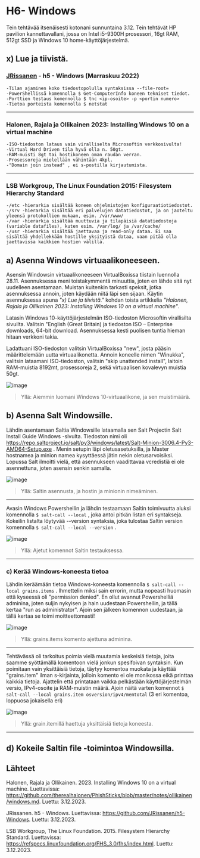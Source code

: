 # H6- Windows

Tein tehtävää itsenäisesti kotonani sunnuntaina 3.12. Tein tehtävät HP pavilion kannettavallani, jossa on Intel i5-9300H prosessori, 16gt RAM, 512gt SSD ja Windows 10 home-käyttöjärjestelmä.

## x) Lue ja tiivistä.

### [JRissanen](https://github.com/JRissanen) - h5 - Windows (Marraskuu 2022)

```
-Tilan ajaminen koko tiedostopolulla syntaksissa --file-root=
-PowerShellissä komennolla $ Get-ComputerInfo koneen tekniset tiedot.
-Porttien testaus komennolla $ tnc <ip-osoite> -p <portin numero>
-Tietoa porteista komennolla $ netstat 
```

---

### Halonen, Rajala ja Ollikainen 2023: Installing Windows 10 on a virtual machine

```
-ISO-tiedoston lataus vain viralliselta Microsoftin verkkosivulta!
-Virtual Hard Driven tila hyvä olla n. 50gt.
-RAM-muisti 8gt tai hostikoneen oman raudan verran.
-Prosessoreja mielellään vähintään 4kpl.
-"Domain join instead" , ei s-postilla kirjautumista.
```

---

### LSB Workgroup, The Linux Foundation 2015: Filesystem Hierarchy Standard

```
-/etc -hierarkia sisältää koneen ohjelmistojen konfiguraatiotiedostot.
-/srv -hierarkia sisältää eri palvelujen datatiedostot, ja on jaoteltu yleensä protokollien mukaan, esim. /var/www/
-/var -hierarkia sisältää muuttuvia ja tilapäisiä datatiedostoja (variable datafiles), kuten esim. /var/log/ ja /var/cache/
-/usr -hierarkia sisältää jaettavaa ja read-only dataa. Ei saa sisältää yhdellekkään hostille yksityistä dataa, vaan pitää olla jaettavissa kaikkien hostien välillä.
```

## a) Asenna Windows virtuaalikoneeseen.

Asensin Windowsin virtuaalikoneeseen VirtualBoxissa tiistain luennolla 28.11. Asennuksessa meni toistakymmentä minuuttia, joten en lähde sitä nyt uudelleen asentamaan. Muistan kuitenkin tarkasti speksit, jotka asennuksessa annoin, joten käydään niitä läpi sen sijaan. Käytin asennuksessa apuna _"x) Lue ja tiivistä."_ kohdan toista artikkelia _"Halonen, Rajala ja Ollikainen 2023: Installing Windows 10 on a virtual machine"_.  

Latasin Windows 10-käyttöjärjestelmän ISO-tiedoston Microsoftin virallisilta sivuilta. Valitsin "English (Great Britain) ja tiedoston ISO – Enterprise downloads, 64-bit download. Asennuksessa kesti puolisen tuntia hieman hitaan verkkoni takia. 

Ladattuani ISO-tiedoston valitsin VirtualBoxissa "new", josta pääsin määrittelemään uutta virtuaalikonetta. Annoin koneelle nimen "Winukka", valitsin lataamani ISO-tiedoston, valitsin "skip unattended install", laitoin RAM-muistia 8192mt, prosessoreja 2, sekä virtuaalisen kovalevyn muistia 50gt. 


![image](https://github.com/hautadata/palvelintenhallinta-jh/assets/148875340/da451828-6083-4990-8eb7-fb76b441b0f1)
>Yllä: Aiemmin luomani Windows 10-virtuaalikone, ja sen muistimäärä.

## b) Asenna Salt Windowsille.

Lähdin asentamaan Saltia Windowsille lataamalla sen Salt Projectin Salt Install Guide Windows -sivulta. Tiedoston nimi oli https://repo.saltproject.io/salt/py3/windows/latest/Salt-Minion-3006.4-Py3-AMD64-Setup.exe . Menin setupin läpi oletusasetuksilla, ja Master hostnamea ja minion namea kysyttäessä jätin nekin oletusarvoisiksi. Lopussa Salt ilmoitti vielä, että asennukseen vaadittavaa vcredistiä ei ole asennettuna, joten asensin senkin samalla.

![image](https://github.com/hautadata/palvelintenhallinta-jh/assets/148875340/03204717-d442-4699-bfd7-58228f34575b)
>Yllä: Saltin asennusta, ja hostin ja minionin nimeäminen.

---

Avasin Windows Powershellin ja lähdin testaamaan Saltin toimivuutta aluksi komennolla `$ salt-call --local` , joka antoi pitkän listan eri syntakseja. Kokeilin listalta löytyvää --version syntaksia, joka tulostaa Saltin version komennolla `$ salt-call --local --version` .

![image](https://github.com/hautadata/palvelintenhallinta-jh/assets/148875340/e972603f-b834-4909-9ae5-b6bd715b58bb)
>Yllä: Ajetut komennot Saltin testauksessa.

---

### c) Kerää Windows-koneesta tietoa

Lähdin keräämään tietoa Windows-koneesta komennolla `$ salt-call --local grains.items` . Ihmettelin miksi sain errorin, mutta nopeasti huomasin että kyseessä oli "permission denied". En ollut avannut Powershelliä adminina, joten suljin nykyisen ja hain uudestaan Powershellin, ja tällä kertaa "run as administrator". Ajoin sen jälkeen komennon uudestaan, ja tällä kertaa se toimi moitteettomasti!

![image](https://github.com/hautadata/palvelintenhallinta-jh/assets/148875340/d16924d1-5753-47b3-9804-f681c7afc1cf)
>Yllä: grains.items komento ajettuna adminina.

---

Tehtävässä oli tarkoitus poimia vielä muutamia keskeisiä tietoja, joita saamme syöttämällä komentoon vielä jonkun spesifoivan syntaksin. Kun poimitaan vain yksittäisiä tietoja, täytyy komentoa muokata ja käyttää "grains.item" ilman s-kirjainta, jolloin komento ei ole monikossa eikä printtaa kaikkia tietoja. Ajattelin että printataan vaikka pelkästään käyttöjärjestelmän versio, IPv4-osoite ja RAM-muistin määrä. Ajoin näitä varten komennot `$ salt-call --local grains.item osversion/ipv4/memtotal` (3 eri komentoa, loppuosa jokaisella eri)

![image](https://github.com/hautadata/palvelintenhallinta-jh/assets/148875340/8f5c3720-cabd-48fb-ac0c-440dbcfb5aa4)
>Yllä: grain.itemillä haettuja yksittäisiä tietoja koneesta.

---

## d) Kokeile Saltin file -toimintoa Windowsilla.











## Lähteet

Halonen, Rajala ja Ollikainen. 2023. Installing Windows 10 on a virtual machine. Luettavissa: https://github.com/therealhalonen/PhishSticks/blob/master/notes/ollikainen/windows.md. Luettu: 3.12.2023.

JRissanen. h5 - Windows. Luettavissa: https://github.com/JRissanen/h5-Windows. Luettu: 3.12.2023.

LSB Workgroup, The Linux Foundation. 2015. Filesystem Hierarchy Standard. Luettavissa: https://refspecs.linuxfoundation.org/FHS_3.0/fhs/index.html. Luettu: 3.12.2023.
